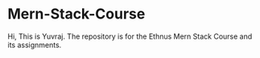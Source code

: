 # Mern-Stack-Course
Hi, This is Yuvraj. 
The repository is for the Ethnus Mern Stack Course and its assignments. 
